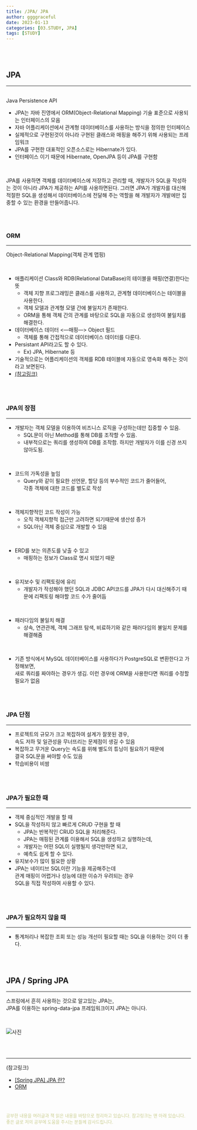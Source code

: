 ```yaml
---
title: /JPA/ JPA
author: ggggraceful
date: 2023-01-13
categories: [03.STUDY, JPA]
tags: [STUDY]
---
```


<br/>
<br/>

## JPA

---

<br/>
Java Persistence API

<br/>

- JPA는 자바 진영에서 ORM(Object-Relational Mapping) 기술 표준으로 사용되는 인터페이스의 모음
- 자바 어플리케이션에서 관계형 데이터베이스를 사용하는 방식을 정의한 인터페이스
- 실제적으로 구현된것이 아니라 구현된 클래스와 매핑을 해주기 위해 사용되는 프레임워크
- JPA를 구현한 대표적인 오픈소스로는 Hibernate가 있다.
- 인터페이스 이기 때문에 Hibernate, OpenJPA 등이 JPA를 구현함

<br/>

JPA를 사용하면 객체를 데이터베이스에 저장하고 관리할 때, 개발자가 SQL을 작성하는 것이 아니라 JPA가 제공하는 API를 사용하면된다. 그러면 JPA가 개발자를 대신해 적절한 SQL을 생성해서 데이터베이스에 전달해 주는 역할을 해 개발자가 개발에만 집중할 수 있는 환경을 만들어줍니다.

<br/>
<br/>

### ORM

---

Object-Relational Mapping(객체 관계 맵핑)

<br/>

- 애플리케이션 Class와 RDB(Relational DataBase)의 테이블을 매핑(연결)한다는 뜻
  - 객체 지향 프로그래밍은 클래스를 사용하고, 관계형 데이터베이스는 테이블을 사용한다.
  - 객체 모델과 관계형 모델 간에 불일치가 존재한다.
  - ORM을 통해 객체 간의 관계를 바탕으로 SQL을 자동으로 생성하여 불일치를 해결한다.
- 데이터베이스 데이터 <—매핑—> Object 필드
  - 객체를 통해 간접적으로 데이터베이스 데이터를 다룬다.
- Persistant API라고도 할 수 있다.
  - Ex) JPA, Hibernate 등
- 기술적으로는 어플리케이션의 객체를 RDB 테이블에 자동으로 영속화 해주는 것이라고 보면된다.
- [(참고링크)](https://gmlwjd9405.github.io/2019/02/01/orm.html)

<br/>
<br/>

### JPA의 장점

---

- 개발자는 객체 모델을 이용하여 비즈니스 로직을 구성하는데만 집중할 수 있음.
  - SQL문이 아닌 Method를 통해 DB를 조작할 수 있음.
  - 내부적으로는 쿼리를 생성하여 DB를 조작함. 하지만 개발자가 이를 신경 쓰지 않아도됨.

<br/>
 
- 코드의 가독성을 높임
  - Query와 같이 필요한 선언문, 할당 등의 부수적인 코드가 줄어들어,  
    각종 객체에 대한 코드를 별도로 작성

<br/>

- 객체지향적인 코드 작성이 가능
  - 오직 객체지향적 접근만 고려하면 되기때문에 생산성 증가  
  - SQL아닌 객체 중심으로 개발할 수 있음

<br/>

- ERD를 보는 의존도를 낮출 수 있고
  - 매핑하는 정보가 Class로 명시 되었기 때문

<br/>

- 유지보수 및 리팩토링에 유리
  - 개발자가 작성해야 했던 SQL과 JDBC API코드를 JPA가 다시 대신해주기 때문에 리팩토링 해야할 코드 수가 줄어듬

<br/>

- 패러다임의 불일치 해결
  - 상속, 연관관께, 객체 그래프 탐색, 비료하기와 같은 패러다임의 불일치 문제를 해결해줌 

<br/>

- 기존 방식에서 MySQL 데이터베이스를 사용하다가 PostgreSQL로 변환한다고 가정해보면,  
  새로 쿼리를 짜야하는 경우가 생김. 이런 경우에 ORM을 사용한다면 쿼리를 수정할 필요가 없음

<br/>
<br/>

### JPA 단점

---

- 프로젝트의 규모가 크고 복잡하여 설계가 잘못된 경우,  
  속도 저하 및 일관성을 무너뜨리는 문제점이 생길 수 있음
- 복잡하고 무거운 Query는 속도를 위해 별도의 튜닝이 필요하기 때문에  
  결국 SQL문을 써야할 수도 있음
- 학습비용이 비쌈

<br/>
<br/>

### JPA가 필요한 때

---

- 객체 중심적인 개발을 할 때
- SQL을 작성하지 않고 빠르게 CRUD 구현을 할 때
  - JPA는 반복적인 CRUD SQL을 처리해준다. 
  - JPA는 매핑된 관계를 이용해서 SQL을 생성하고 실행하는데,
  - 개발자는 어떤 SQL이 실행될지 생각만하면 되고, 
  - 예측도 쉽게 할 수 있다.
- 유지보수가 많이 필요한 상황
- JPA는 네이티브 SQL이란 기능을 제공해주는데  
  관계 매핑이 어렵거나 성능에 대한 이슈가 우려되는 경우  
  SQL을 직접 작성하여 사용할 수 있다.

<br/>
<br/>

### JPA가 필요하지 않을 때

---

- 통계처리나 복잡한 조회 또는 성능 개선이 필요할 때는 
  SQL을 이용하는 것이 더 좋다.

<br/>
<br/>


## JPA / Spring JPA

---

스프링에서 흔히 사용하는 것으로 알고있는 JPA는,  
JPA를 이용하는 spring-data-jpa 프레임워크이지 JPA는 아니다.

<br/>

![사진](https://user-images.githubusercontent.com/109974940/212317490-ffaa4906-7c66-4fb1-b4c8-d8bcff23b526.png)

<br/>
<br/>

---

(참고링크)

- [[Spring JPA] JPA 란?](https://dbjh.tistory.com/77)
- [ORM](https://gmlwjd9405.github.io/2019/02/01/orm.html)

<br/>
<br/>

<span style="font-size: 12px; color:  #cbce91"> 공부한 내용을 여러글과 책 읽은 내용을 바탕으로 정리하고 있습니다. 참고링크는 맨 아래 있습니다.</span>  
<span style="font-size: 12px; color:  #cbce91"> 좋은 글로 저의 공부에 도움을 주시는 분들께 감사드립니다. </span>

<!--

❤️면접예상질문 ❤️

-->

